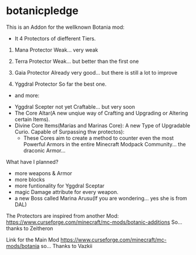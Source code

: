 # botanicpledge

This is an Addon for the wellknown Botania mod:

- It 4 Protectors of diefferent Tiers.

1. Mana Protector
   Weak... very weak

2. Terra Protector
   Weak... but better than the first one

3. Gaia Protector
   Already very good... but there is still a lot to improve

4. Yggdral Protector
   So far the best one.

- and more:

+ Yggdral Scepter not yet Craftable... but very soon
+ The Core Altar(A new unqiue way of Crafting and Upgrading or Altering certain Items).
+ Divine Core Items(Marias and Marinas Core): A new Type of Upgradable Curio. Capable of Surpassing thw protectos):
  - These Cores aim to create a method to counter even the most Powerful Armors in the entire Minecraft Modpack
  Community... the draconic Armor...

What have I planned?

- more weapons & Armor
- more blocks
- more funtionality for Yggdral Sceptar
- magic Damage attribute for every weapon.
- a new Boss called Marina Arusu(If you are wondering... yes she is from DAL)

The Protectors are inspired from another Mod:
https://www.curseforge.com/minecraft/mc-mods/botanic-additions
So... thanks to Zeitheron

Link for the Main Mod
https://www.curseforge.com/minecraft/mc-mods/botania
so... Thanks to Vazkii
